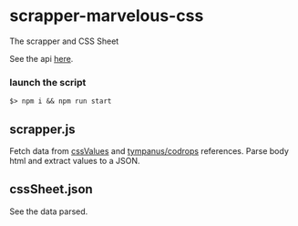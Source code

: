 # scrapper-marvelous-css
The scrapper and CSS Sheet

See the api [here](https://github.com/LeCrew/marvelous-css-api).

### launch the script

    $> npm i && npm run start

## scrapper.js

Fetch data from [cssValues](http://cssvalues.com/) and [tympanus/codrops](http://tympanus.net/codrops/css_reference/) references.
Parse body html and extract values to a JSON.

## cssSheet.json

See the data parsed.
